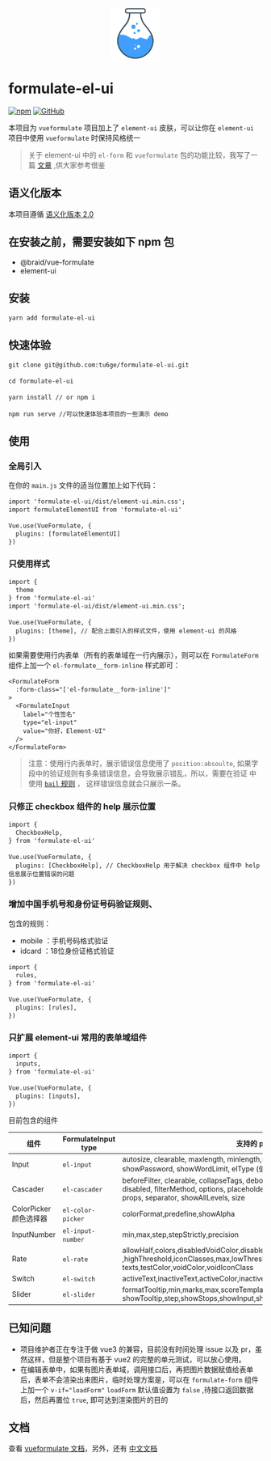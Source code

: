 <p align="center"><img width="100" src="./public/logo.png" alt="VueFormulate"></p>

# formulate-el-ui

<a href="https://www.npmjs.com/package/formulate-el-ui"><img alt="npm" src="https://img.shields.io/npm/v/formulate-el-ui"></a>
<a href="https://github.com/tu6ge/formulate-el-ui"><img alt="GitHub" src="https://img.shields.io/github/license/tu6ge/formulate-el-ui"></a>

本项目为 `vueformulate` 项目加上了 `element-ui` 皮肤，可以让你在 `element-ui` 项目中使用 `vueformulate` 时保持风格统一

> 关于 element-ui 中的 `el-form` 和 `vueformulate` 包的功能比较，我写了一篇 [文章](https://learnku.com/vuejs/t/58162) ,供大家参考借鉴

## 语义化版本

本项目遵循 [语义化版本 2.0](https://semver.org/lang/zh-CN/) 

## 在安装之前，需要安装如下 npm 包

- @braid/vue-formulate
- element-ui

## 安装

```
yarn add formulate-el-ui
```

## 快速体验

```
git clone git@github.com:tu6ge/formulate-el-ui.git

cd formulate-el-ui

yarn install // or npm i

npm run serve //可以快速体验本项目的一些演示 demo
```

## 使用

### 全局引入

在你的 `main.js` 文件的适当位置加上如下代码：
```
import 'formulate-el-ui/dist/element-ui.min.css';
import formulateElementUI from 'formulate-el-ui'

Vue.use(VueFormulate, {
  plugins: [formulateElementUI]
})
```

### 只使用样式

```
import {
  theme
} from 'formulate-el-ui'
import 'formulate-el-ui/dist/element-ui.min.css';

Vue.use(VueFormulate, {
  plugins: [theme], // 配合上面引入的样式文件，使用 element-ui 的风格
})
```

如果需要使用行内表单（所有的表单域在一行内展示），则可以在 `FormulateForm` 组件上加一个 `el-formulate__form-inline` 样式即可：

```
<FormulateForm
  :form-class="['el-formulate__form-inline']"
>
  <FormulateInput
    label="个性签名"
    type="el-input"
    value="你好，Element-UI"
  />
</FormulateForm>
```

> 注意：使用行内表单时，展示错误信息使用了 `position:absoulte`, 如果字段中的验证规则有多条错误信息，会导致展示错乱，所以，需要在验证
> 中使用 [`bail` 规则](https://tu6ge.github.io/vueformulate.com/zh/guide/validation/#%E5%81%9C%E6%AD%A2%E9%AA%8C%E8%AF%81) ，
> 这样错误信息就会只展示一条。


### 只修正 checkbox 组件的 help 展示位置

```
import {
  CheckboxHelp,
} from 'formulate-el-ui'

Vue.use(VueFormulate, {
  plugins: [CheckboxHelp], // CheckboxHelp 用于解决 checkbox 组件中 help 信息展示位置错误的问题
})
```

### 增加中国手机号和身份证号码验证规则、

包含的规则：
- mobile ：手机号码格式验证
- idcard ：18位身份证格式验证

```
import {
  rules,
} from 'formulate-el-ui'

Vue.use(VueFormulate, {
  plugins: [rules],
})
```

### 只扩展 element-ui 常用的表单域组件

```
import {
  inputs,
} from 'formulate-el-ui'

Vue.use(VueFormulate, {
  plugins: [inputs],
})
```

目前包含的组件

| 组件 | FormulateInput type | 支持的 prop |
|----|----|----|
| Input | `el-input` | autosize, clearable, maxlength, minlength,rows, <br> showPassword, showWordLimit, elType (值为`textarea` 时，是多行文本框) |
| Cascader | `el-cascader` | beforeFilter, clearable, collapseTags, debounce,<br> disabled, filterMethod, options, placeholder, popperClass,<br> props, separator, showAllLevels, size |
| ColorPicker 颜色选择器 | `el-color-picker` | colorFormat,predefine,showAlpha |
| InputNumber | `el-input-number` | min,max,step,stepStrictly,precision |
| Rate | `el-rate` | allowHalf,colors,disabledVoidColor,disabledVoidIconClass<br>,highThreshold,iconClasses,max,lowThreshold,showScore,showText,<br>texts,testColor,voidColor,voidIconClass |
| Switch | `el-switch` | activeText,inactiveText,activeColor,inactiveColor
| Slider | `el-slider` | formatTooltip,min,marks,max,scoreTemplate,<br>showTooltip,step,showStops,showInput,showInputControls,range,vertical,height |


## 已知问题

- 项目维护者正在专注于做 vue3 的兼容，目前没有时间处理 issue 以及 pr，虽然这样，但是整个项目有基于 vue2 的完整的单元测试，可以放心使用。
- 在编辑表单中，如果有图片表单域，调用接口后，再把图片数据赋值给表单后，表单不会渲染出来图片，临时处理方案是，可以在 `formulate-form` 组件上加一个 `v-if="loadForm"` `loadForm` 默认值设置为 `false` ,待接口返回数据后，然后再置位 `true`, 即可达到渲染图片的目的

## 文档

查看 [vueformulate 文档](https://vueformulatecom-braid.vercel.app/)，另外，还有 [中文文档](https://tu6ge.github.io/vueformulate.com/zh/)

